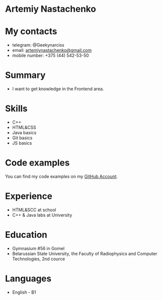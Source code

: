 # **Artemiy Nastachenko**
# My contacts   
* telegram: @Geekynarciss
* email: artemiynastachenko@gmail.com
* mobile number: +375 (44) 542-53-50
# Summary
* I want to get knowledge in the Frontend area.
# Skills
* C++
* HTML&CSS
* Java basics
* Git basics
* JS basics
# Code examples
You can find my code examples on my [GitHub Account](https://github.com/GeekyNarciss?tab=repositories).
# Experience
* HTML&SCC at school
* C++ & Java labs at University
# Education
* Gymnasium #56 in Gomel
* Belarussian State University, the Faculty of Radiophysics and Computer Technologies, 2nd cource 
# Languages
* English - B1